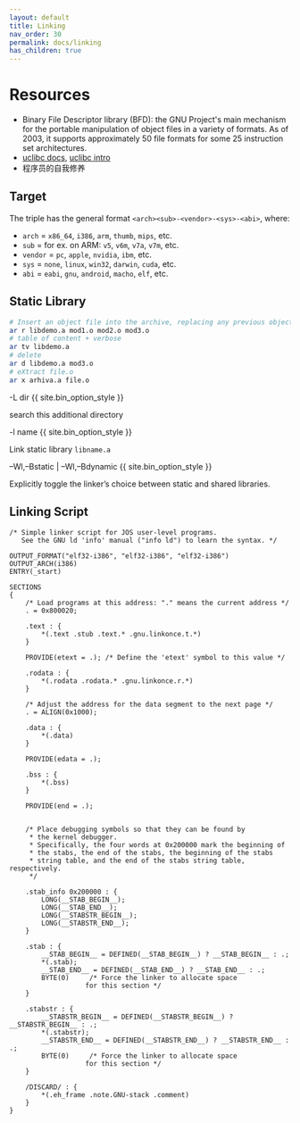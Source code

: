 ```yaml
---
layout: default
title: Linking
nav_order: 30
permalink: docs/linking
has_children: true
---
```


# Resources

- Binary File Descriptor library (BFD): the GNU Project's main mechanism for the portable manipulation of object files in a variety of formats. As of 2003, it supports approximately 50 file formats for some 25 instruction set architectures.
- [uclibc docs](https://uclibc.org/docs/), [uclibc intro](https://www.uclibc.org/FAQ.html)
- 程序员的自我修养

## Target

The triple has the general format `<arch><sub>-<vendor>-<sys>-<abi>`, where:

- `arch` = `x86_64`, `i386`, `arm`, `thumb`, `mips`, etc.
- `sub` = for ex. on ARM: `v5`, `v6m`, `v7a`, `v7m`, etc.
- `vendor` = `pc`, `apple`, `nvidia`, `ibm`, etc.
- `sys` = `none`, `linux`, `win32`, `darwin`, `cuda`, etc.
- `abi` = `eabi`, `gnu`, `android`, `macho`, `elf`, etc.

## Static Library

```bash
# Insert an object file into the archive, replacing any previous object file of the same name. 
ar r libdemo.a mod1.o mod2.o mod3.o 
# table of content + verbose
ar tv libdemo.a
# delete 
ar d libdemo.a mod3.o
# eXtract file.o 
ar x arhiva.a file.o 
```

-L dir
{{ site.bin_option_style }}

search this additional directory

-l name
{{ site.bin_option_style }}

Link static library `libname.a`

–Wl,–Bstatic  |  –Wl,–Bdynamic
{{ site.bin_option_style }}

Explicitly toggle the linker’s choice between static and shared libraries.

## Linking Script

```
/* Simple linker script for JOS user-level programs.
   See the GNU ld 'info' manual ("info ld") to learn the syntax. */

OUTPUT_FORMAT("elf32-i386", "elf32-i386", "elf32-i386")
OUTPUT_ARCH(i386)
ENTRY(_start)

SECTIONS
{
	/* Load programs at this address: "." means the current address */
	. = 0x800020;

	.text : {
		*(.text .stub .text.* .gnu.linkonce.t.*)
	}

	PROVIDE(etext = .);	/* Define the 'etext' symbol to this value */

	.rodata : {
		*(.rodata .rodata.* .gnu.linkonce.r.*)
	}

	/* Adjust the address for the data segment to the next page */
	. = ALIGN(0x1000);

	.data : {
		*(.data)
	}

	PROVIDE(edata = .);

	.bss : {
		*(.bss)
	}

	PROVIDE(end = .);


	/* Place debugging symbols so that they can be found by
	 * the kernel debugger.
	 * Specifically, the four words at 0x200000 mark the beginning of
	 * the stabs, the end of the stabs, the beginning of the stabs
	 * string table, and the end of the stabs string table, respectively.
	 */

	.stab_info 0x200000 : {
		LONG(__STAB_BEGIN__);
		LONG(__STAB_END__);
		LONG(__STABSTR_BEGIN__);
		LONG(__STABSTR_END__);
	}

	.stab : {
		__STAB_BEGIN__ = DEFINED(__STAB_BEGIN__) ? __STAB_BEGIN__ : .;
		*(.stab);
		__STAB_END__ = DEFINED(__STAB_END__) ? __STAB_END__ : .;
		BYTE(0)		/* Force the linker to allocate space
				   for this section */
	}

	.stabstr : {
		__STABSTR_BEGIN__ = DEFINED(__STABSTR_BEGIN__) ? __STABSTR_BEGIN__ : .;
		*(.stabstr);
		__STABSTR_END__ = DEFINED(__STABSTR_END__) ? __STABSTR_END__ : .;
		BYTE(0)		/* Force the linker to allocate space
				   for this section */
	}

	/DISCARD/ : {
		*(.eh_frame .note.GNU-stack .comment)
	}
}
```

